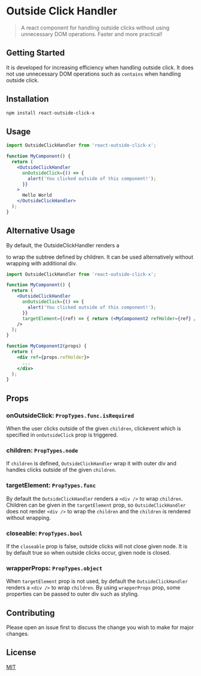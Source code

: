 # Outside Click Handler

> A react component for handling outside clicks without using unnecessary DOM operations. Faster and more practical!

## Getting Started
It is developed for increasing efficiency when handling outside click. It does not use unnecessary DOM operations such as `contains` when handling outside click.

## Installation

```bash
npm install react-outside-click-x
```

## Usage

```jsx
import OutsideClickHandler from 'react-outside-click-x';

function MyComponent() {
  return (
    <OutsideClickHandler
      onOutsideClick={() => {
        alert('You clicked outside of this component!');
      }}
    >
      Hello World
    </OutsideClickHandler>
  );
}
```

## Alternative Usage
By default, the OutsideClickHandler renders a <div /> to wrap the subtree defined by children. It can be used alternatively without wrapping with additional div.

```jsx 
import OutsideClickHandler from 'react-outside-click-x';

function MyComponent() {
  return (
    <OutsideClickHandler
      onOutsideClick={() => {
        alert('You clicked outside of this component!');
      }}
      targetElement={(ref) => { return (<MyComponent2 refHolder={ref} />) ;}}>
    />
  );
}
```

```jsx
function MyComponent2(props) {
  return (
    <div ref={props.refHolder}>
      ...
    </div>
  );
}
```

## Props

### onOutsideClick: `PropTypes.func.isRequired`

When the user clicks outside of the given `children`, clickevent which is specified in `onOutsideClick` prop is triggered.

### children: `PropTypes.node`

If `children` is defined, `OutsideClickHandler` wrap it with outer div and handles clicks outside of the given `children`.

### targetElement: `PropTypes.func`

By default the `OutsideClickHandler` renders a `<div />` to wrap `children`. Children can be given in the `targetElement` prop, so `OutsideClickHandler` does not render `<div />` to wrap the `children` and the `children` is rendered without wrapping.

### closeable: `PropTypes.bool`

If the `closeable` prop is false, outside clicks will not close given node. It is by default true so when outside clicks occur, given node is closed.

### wrapperProps: `PropTypes.object`

When `targetElement` prop is not used, by default the `OutsideClickHandler` renders a `<div />` to wrap `children`. By using `wrapperProps` prop, some properties can be passed to outer div such as styling.

## Contributing
Please open an issue first to discuss the change you wish to make for major changes.

## License
[MIT](https://choosealicense.com/licenses/mit/)